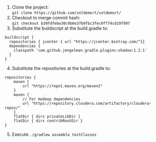 1. Clone the project:  
   `git clone https://github.com/voldemort/voldemort/`
2. Checkout to merge commit hash:  
   `git checkout b30fdfebe30c9b6e37b9fbc3fec0ff74cd19f997`
3. Substitute the buildscript at the build.gradle to:
```
buildscript {
  repositories { jcenter { url "https://jcenter.bintray.com/"}}
  dependencies {
    classpath 'com.github.jengelman.gradle.plugins:shadow:1.2.1'
  }
}
```
4. Substitute the repositories at the build.gradle to:
```
repositories {
    maven {
        url "https://repo1.maven.org/maven2"
    }
    maven {
        // For Hadoop dependencies
        url "https://repository.cloudera.com/artifactory/cloudera-repos/"
    }
    flatDir { dirs privateLibDir }
    flatDir { dirs contribRootDir }
}
```
5. Execute `./gradlew assemble testClasses`

